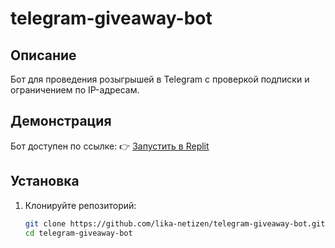 # telegram-giveaway-bot

## Описание

Бот для проведения розыгрышей в Telegram с проверкой подписки и ограничением по IP-адресам.

## Демонстрация

Бот доступен по ссылке: 👉 [Запустить в Replit](https://workspace--5000.replit.app)

## Установка

1. Клонируйте репозиторий:

   ```bash
   git clone https://github.com/lika-netizen/telegram-giveaway-bot.git
   cd telegram-giveaway-bot
